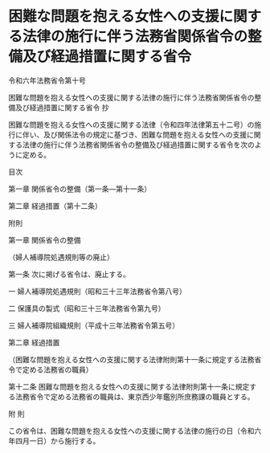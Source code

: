 # 困難な問題を抱える女性への支援に関する法律の施行に伴う法務省関係省令の整備及び経過措置に関する省令

令和六年法務省令第十号

困難な問題を抱える女性への支援に関する法律の施行に伴う法務省関係省令の整備及び経過措置に関する省令 抄

困難な問題を抱える女性への支援に関する法律（令和四年法律第五十二号）の施行に伴い、及び関係法令の規定に基づき、困難な問題を抱える女性への支援に関する法律の施行に伴う法務省関係省令の整備及び経過措置に関する省令を次のように定める。

目次

第一章 関係省令の整備（第一条―第十一条）

第二章 経過措置（第十二条）

附則

第一章 関係省令の整備

（婦人補導院処遇規則等の廃止）

第一条 次に掲げる省令は、廃止する。

一 婦人補導院処遇規則（昭和三十三年法務省令第八号）

二 保護具の製式（昭和三十三年法務省令第九号）

三 婦人補導院組織規則（平成十三年法務省令第五号）

第二章 経過措置

（困難な問題を抱える女性への支援に関する法律附則第十一条に規定する法務省令で定める法務省の職員）

第十二条 困難な問題を抱える女性への支援に関する法律附則第十一条に規定する法務省令で定める法務省の職員は、東京西少年鑑別所庶務課の職員とする。

附 則

この省令は、困難な問題を抱える女性への支援に関する法律の施行の日（令和六年四月一日）から施行する。
